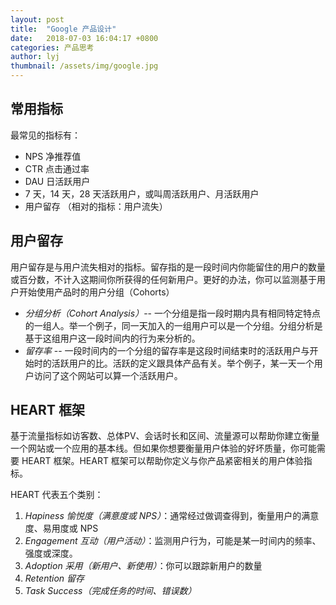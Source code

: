 ```yaml
---
layout: post
title:  "Google 产品设计"
date:   2018-07-03 16:04:17 +0800
categories: 产品思考
author: lyj
thumbnail: /assets/img/google.jpg
---
```


## 常用指标

最常见的指标有：
- NPS 净推荐值
- CTR 点击通过率
- DAU 日活跃用户
- 7 天，14 天，28 天活跃用户，或叫周活跃用户、月活跃用户
- 用户留存 （相对的指标：用户流失）

## 用户留存
用户留存是与用户流失相对的指标。留存指的是一段时间内你能留住的用户的数量或百分数，不计入这期间你所获得的任何新用户。更好的办法，你可以监测基于用户开始使用产品时的用户分组（Cohorts）

- *分组分析（Cohort Analysis）*-- 一个分组是指一段时期内具有相同特定特点的一组人。举一个例子，同一天加入的一组用户可以是一个分组。分组分析是基于这组用户这一段时间内的行为来分析的。
- *留存率* -- 一段时间内的一个分组的留存率是这段时间结束时的活跃用户与开始时的活跃用户的比。活跃的定义跟具体产品有关。举个例子，某一天一个用户访问了这个网站可以算一个活跃用户。

## HEART 框架
基于流量指标如访客数、总体PV、会话时长和区间、流量源可以帮助你建立衡量一个网站或一个应用的基本线。但如果你想要衡量用户体验的好坏质量，你可能需要 HEART 框架。HEART 框架可以帮助你定义与你产品紧密相关的用户体验指标。

HEART 代表五个类别：

1. *Hapiness 愉悦度（满意度或 NPS）*：通常经过做调查得到，衡量用户的满意度、易用度或 NPS
2. *Engagement 互动（用户活动）*：监测用户行为，可能是某一时间内的频率、强度或深度。
3. *Adoption 采用（新用户、新使用）*：你可以跟踪新用户的数量
4. *Retention 留存*
5. *Task Success（完成任务的时间、错误数）*